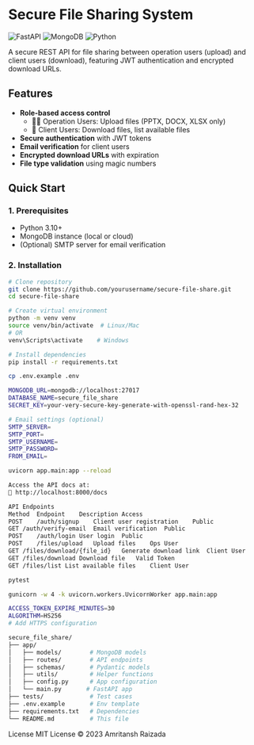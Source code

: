 # Secure File Sharing System

![FastAPI](https://img.shields.io/badge/FastAPI-005571?style=for-the-badge&logo=fastapi)
![MongoDB](https://img.shields.io/badge/MongoDB-4EA94B?style=for-the-badge&logo=mongodb&logoColor=white)
![Python](https://img.shields.io/badge/Python-3776AB?style=for-the-badge&logo=python&logoColor=white)

A secure REST API for file sharing between operation users (upload) and client users (download), featuring JWT authentication and encrypted download URLs.

## Features

- **Role-based access control**
  - 👨‍💼 Operation Users: Upload files (PPTX, DOCX, XLSX only)
  - 👥 Client Users: Download files, list available files
- **Secure authentication** with JWT tokens
- **Email verification** for client users
- **Encrypted download URLs** with expiration
- **File type validation** using magic numbers

## Quick Start

### 1. Prerequisites
- Python 3.10+
- MongoDB instance (local or cloud)
- (Optional) SMTP server for email verification

### 2. Installation
```bash
# Clone repository
git clone https://github.com/yourusername/secure-file-share.git
cd secure-file-share

# Create virtual environment
python -m venv venv
source venv/bin/activate  # Linux/Mac
# OR
venv\Scripts\activate    # Windows

# Install dependencies
pip install -r requirements.txt

cp .env.example .env

MONGODB_URL=mongodb://localhost:27017
DATABASE_NAME=secure_file_share
SECRET_KEY=your-very-secure-key-generate-with-openssl-rand-hex-32

# Email settings (optional)
SMTP_SERVER=
SMTP_PORT=
SMTP_USERNAME=
SMTP_PASSWORD=
FROM_EMAIL=

uvicorn app.main:app --reload

Access the API docs at:
🔗 http://localhost:8000/docs

API Endpoints
Method	Endpoint	Description	Access
POST	/auth/signup	Client user registration	Public
GET	/auth/verify-email	Email verification	Public
POST	/auth/login	User login	Public
POST	/files/upload	Upload files	Ops User
GET	/files/download/{file_id}	Generate download link	Client User
GET	/files/download	Download file	Valid Token
GET	/files/list	List available files	Client User

pytest

gunicorn -w 4 -k uvicorn.workers.UvicornWorker app.main:app

ACCESS_TOKEN_EXPIRE_MINUTES=30
ALGORITHM=HS256
# Add HTTPS configuration

secure_file_share/
├── app/
│   ├── models/        # MongoDB models
│   ├── routes/        # API endpoints
│   ├── schemas/       # Pydantic models
│   ├── utils/         # Helper functions
│   ├── config.py      # App configuration
│   └── main.py       # FastAPI app
├── tests/             # Test cases
├── .env.example       # Env template
├── requirements.txt   # Dependencies
└── README.md          # This file 
```
License
MIT License © 2023 Amritansh Raizada


